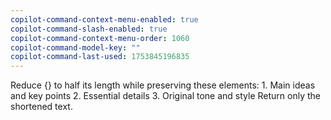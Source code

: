 ```yaml
---
copilot-command-context-menu-enabled: true
copilot-command-slash-enabled: true
copilot-command-context-menu-order: 1060
copilot-command-model-key: ""
copilot-command-last-used: 1753845196835
---
```

Reduce {} to half its length while preserving these elements:
    1. Main ideas and key points
    2. Essential details
    3. Original tone and style
    Return only the shortened text.